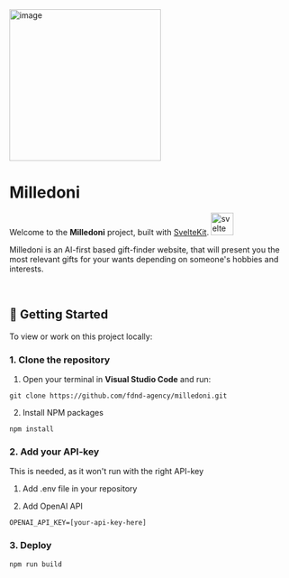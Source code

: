 <img width="269" alt="image" src="https://github.com/user-attachments/assets/674feda3-fbd8-4da3-93d5-fea07251b454" />

# Milledoni
Welcome to the **Milledoni** project, built with [SvelteKit](https://kit.svelte.dev/). <img src="https://cdn.jsdelivr.net/gh/devicons/devicon/icons/svelte/svelte-original.svg" height="40" alt="svelte logo"  />

Milledoni is an AI-first based gift-finder website, that will present you the most relevant gifts for your wants depending on someone's hobbies and interests. 

<br> 
  
## 🧭 Getting Started

To view or work on this project locally:

### 1. Clone the repository

1. Open your terminal in **Visual Studio Code** and run:

```
git clone https://github.com/fdnd-agency/milledoni.git
```
2. Install NPM packages
```
npm install
```

### 2. Add your API-key 
This is needed, as it won't run with the right API-key

1. Add .env file in your repository

2. Add OpenAI API
```
OPENAI_API_KEY=[your-api-key-here]
```

### 3. Deploy 
```
npm run build
```




